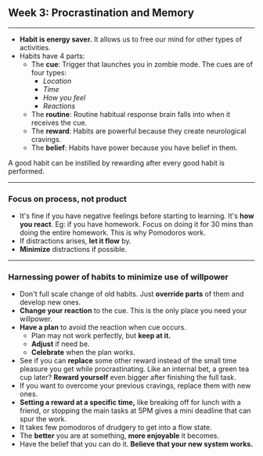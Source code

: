 ﻿## Week 3: Procrastination and Memory
---
+ **Habit is energy saver.** It allows us to free our mind for other types of activities.
+ Habits have 4 parts:
	- The **cue**: Trigger that launches you in zombie mode.
	The cues are of four types: 
		- *Location*
		- *Time*
		- *How you feel*
		- *Reactions*
	- The **routine**: Routine habitual response brain falls into when it      receives the cue.
	- The **reward**: Habits are powerful because they create neurological cravings. 
	- The **belief**: Habits have power because you have belief in them.

A good habit can be instilled by rewarding after every good habit is performed.

---
### Focus on process, not product
+ It's fine if you have negative feelings before starting to learning. It's **how you react**. 
Eg: if you have homework. Focus on doing it for 30 mins than doing the entire homework. 
This is why Pomodoros work.
+ If distractions arises, **let it flow** by.
+ **Minimize** distractions if possible.
---
### Harnessing power of habits to minimize use of willpower

+ Don't full scale change of old habits. Just **override parts** of them and develop new ones.
+ **Change your reaction** to the cue. This is the only place you need your willpower.
+ **Have a plan** to avoid the reaction when cue occurs.
	- Plan may not work perfectly, but **keep at it.**
	- **Adjust** if need be.
	- **Celebrate** when the plan works.
+ See if you can **replace** some other reward instead of the small time pleasure you get while procrastinating. Like an internal bet, a green tea cup later? **Reward yourself** even bigger after finishing the full task.
+ If you want to overcome your previous cravings, replace them with new ones.
+ **Setting a reward at a specific time,** like breaking off for lunch with a friend, or stopping the main tasks at 5PM gives a mini deadline that can spur the work.
+ It takes few pomodoros of drudgery to get into a flow state.
+ The **better** you are at something, **more enjoyable** it becomes.
+ Have the belief that you can do it. **Believe that your new system works.**
